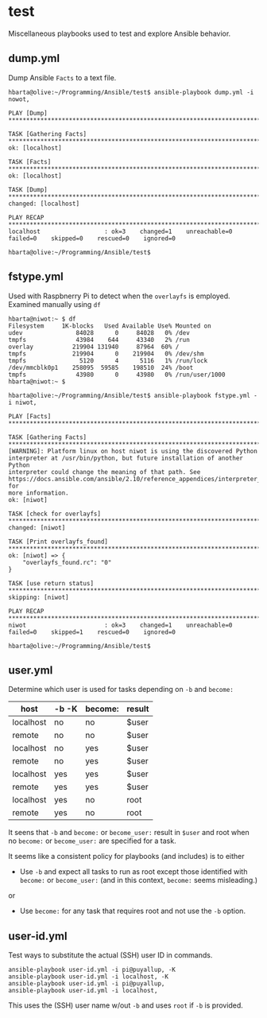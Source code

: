 # test

Miscellaneous playbooks used to test and explore Ansible behavior.

## dump.yml

Dump Ansible `Facts` to a text file.

```text
hbarta@olive:~/Programming/Ansible/test$ ansible-playbook dump.yml -i nowot, 

PLAY [Dump] ***************************************************************************************************************************************

TASK [Gathering Facts] ****************************************************************************************************************************
ok: [localhost]

TASK [Facts] **************************************************************************************************************************************
ok: [localhost]

TASK [Dump] ***************************************************************************************************************************************
changed: [localhost]

PLAY RECAP ****************************************************************************************************************************************
localhost                  : ok=3    changed=1    unreachable=0    failed=0    skipped=0    rescued=0    ignored=0   

hbarta@olive:~/Programming/Ansible/test$
```

## fstype.yml

Used with Raspbnerry Pi to detect when the `overlayfs` is employed. Examined manually using `df`

```text
hbarta@niwot:~ $ df
Filesystem     1K-blocks   Used Available Use% Mounted on
udev               84028      0     84028   0% /dev
tmpfs              43984    644     43340   2% /run
overlay           219904 131940     87964  60% /
tmpfs             219904      0    219904   0% /dev/shm
tmpfs               5120      4      5116   1% /run/lock
/dev/mmcblk0p1    258095  59585    198510  24% /boot
tmpfs              43980      0     43980   0% /run/user/1000
hbarta@niwot:~ $ 
```

```text
hbarta@olive:~/Programming/Ansible/test$ ansible-playbook fstype.yml -i niwot, 

PLAY [Facts] **************************************************************************************************************************************

TASK [Gathering Facts] ****************************************************************************************************************************
[WARNING]: Platform linux on host niwot is using the discovered Python interpreter at /usr/bin/python, but future installation of another Python
interpreter could change the meaning of that path. See https://docs.ansible.com/ansible/2.10/reference_appendices/interpreter_discovery.html for
more information.
ok: [niwot]

TASK [check for overlayfs] ************************************************************************************************************************
changed: [niwot]

TASK [Print overlayfs_found] **********************************************************************************************************************
ok: [niwot] => {
    "overlayfs_found.rc": "0"
}

TASK [use return status] **************************************************************************************************************************
skipping: [niwot]

PLAY RECAP ****************************************************************************************************************************************
niwot                      : ok=3    changed=1    unreachable=0    failed=0    skipped=1    rescued=0    ignored=0   

hbarta@olive:~/Programming/Ansible/test$ 
```

## user.yml

Determine which user is used for tasks depending on `-b` and `become:`

|host|-b -K|become:|result|
|---|---|---|---|
|localhost|no|no|$user|
|remote|no|no|$user|
|localhost|no|yes|$user|
|remote|no|yes|$user|
|localhost|yes|yes|$user|
|remote|yes|yes|$user|
|localhost|yes|no|root|
|remote|yes|no|root|

It seens that `-b` and `become:` or `become_user:` result in `$user` and root when no `become:` or `become_user:` are specified for a task.

It seems like a consistent policy for playbooks (and includes) is to either 

* Use `-b` and expect all tasks to run as root except those identified with `become:` or `become_user:` (and in this context, `become:` seems misleading.)

or

* Use `become:` for any task that requires root and not use the `-b` option.

## user-id.yml

Test ways to substitute the actual (SSH) user ID in commands.

```text
ansible-playbook user-id.yml -i pi@puyallup, -K
ansible-playbook user-id.yml -i localhost, -K
ansible-playbook user-id.yml -i pi@puyallup,
ansible-playbook user-id.yml -i localhost,
```

This uses the (SSH) user name w/out `-b` and uses `root` if `-b` is provided.

